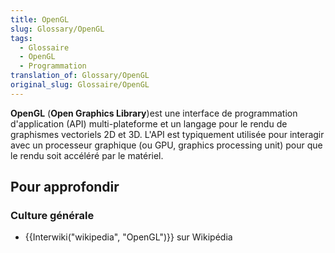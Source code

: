 ```yaml
---
title: OpenGL
slug: Glossary/OpenGL
tags:
  - Glossaire
  - OpenGL
  - Programmation
translation_of: Glossary/OpenGL
original_slug: Glossaire/OpenGL
---
```

**OpenGL** (**Open Graphics Library**)est une interface de programmation d'application (API) multi-plateforme et un langage pour le rendu de graphismes vectoriels 2D et 3D. L'API est typiquement utilisée pour interagir avec un processeur graphique (ou GPU, graphics processing unit) pour que le rendu soit accéléré par le matériel.

## Pour approfondir

### Culture générale

- {{Interwiki("wikipedia", "OpenGL")}} sur Wikipédia
